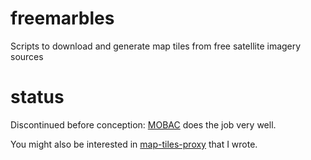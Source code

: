 # freemarbles
Scripts to download and generate map tiles from free satellite imagery sources

# status

Discontinued before conception: [MOBAC](https://mobac.sourceforge.net/) does the job very well.

You might also be interested in [map-tiles-proxy](https://github.com/doxel/map-tiles-proxy) that I wrote.
